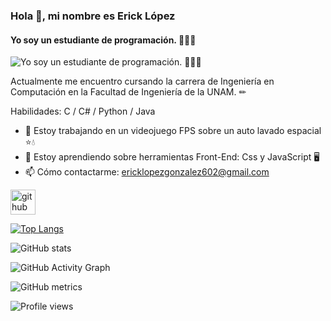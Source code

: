 ### Hola 👋, mi nombre es Erick López
#### Yo soy un estudiante de programación. 👨🏽‍💻
![Yo soy un estudiante de programación. 👨🏽‍💻](https://arturssmirnovs.github.io/github-profile-readme-generator/images/banner.png)

Actualmente me encuentro cursando la carrera de Ingeniería en Computación en la Facultad de Ingeniería de la UNAM. ✏

Habilidades: C / C# / Python / Java

- 🔭 Estoy trabajando en un videojuego FPS sobre un auto lavado espacial ⭐💧 
- 🌱 Estoy aprendiendo sobre herramientas Front-End: Css y JavaScript 🖥 
- 📫 Cómo contactarme: ericklopezgonzalez602@gmail.com 


[<img src='https://cdn.jsdelivr.net/npm/simple-icons@3.0.1/icons/github.svg' alt='github' height='40'>](https://github.com/ErickLpG)  

[![Top Langs](https://github-readme-stats.vercel.app/api/top-langs/?username=ErickLpG)](https://github.com/anuraghazra/github-readme-stats)

![GitHub stats](https://github-readme-stats.vercel.app/api?username=ErickLpG&show_icons=true)  

![GitHub Activity Graph](https://activity-graph.herokuapp.com/graph?username=ErickLpG)  

![GitHub metrics](https://metrics.lecoq.io/ErickLpG)  

![Profile views](https://gpvc.arturio.dev/ErickLpG)  
